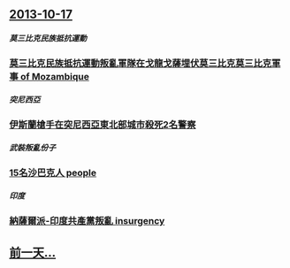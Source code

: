 ## [2013-10-17](/zh/news/2013/10/17/index.md)

##### 莫三比克民族抵抗運動
### [ 莫三比克民族抵抗運動叛亂軍隊在戈龍戈薩埋伏莫三比克莫三比克軍事 of Mozambique](/zh/news/2013/10/17/莫三比克民族抵抗運動叛亂軍隊在戈龍戈薩埋伏莫三比克莫三比克軍事-of-Mozambique.md)
##### 突尼西亞
### [ 伊斯蘭槍手在突尼西亞東北部城市殺死2名警察](/zh/news/2013/10/17/伊斯蘭槍手在突尼西亞東北部城市殺死2名警察.md)
##### 武裝叛亂份子
### [ 15名沙巴克人 people](/zh/news/2013/10/17/15名沙巴克人-people.md)
##### 印度
### [ 納薩爾派-印度共產黨叛亂 insurgency](/zh/news/2013/10/17/納薩爾派-印度共產黨叛亂-insurgency.md)
## [前一天...](/zh/news/2013/10/16/index.md)


